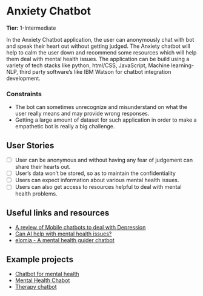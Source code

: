 # Anxiety Chatbot

**Tier:** 1-Intermediate

In the Anxiety Chatbot application, the user can anonymously chat with bot and speak their heart out without getting judged. The Anxiety chatbot will help to calm the user down and recommend some resources which will help them deal with mental health issues. 
The application can be build using a variety of tech stacks like python, html/CSS, JavaScript, Machine learning- NLP, third party software’s like IBM Watson for chatbot integration development. 

### Constraints ###

- The bot can sometimes unrecognize and misunderstand on what the user really means and may provide wrong responses.
- Getting a large amount of dataset for such application in order to make a empathetic bot is really a big challenge.

## User Stories
-   [ ] User can be anonymous and without having any fear of judgement can share their hearts out.
-   [ ] User’s data won’t be stored, so as to maintain the confidentiality
-   [ ] Users can expect information about various mental health issues.
-   [ ] Users can also get access to resources helpful to deal with mental health problems.

## Useful links and resources
-   [A review of Mobile chatbots to deal with Depression](https://www.sciencedirect.com/science/article/pii/S2666990021000112)
-   [Can AI help with mental health issues?](https://www.mobihealthnews.com/news/study-finds-ai-chatbot-could-help-college-students-anxiety-depression)
-   [elomia - A mental health guider chatbot](https://elomia.com/)

## Example projects
-   [Chatbot for mental health](https://github.com/pandeyanuradha/Chatbot-for-mental-health)
-   [Mental Health Chabot](https://devpost.com/software/mental-health-chat-bot-jmoc8s)
-   [Therapy chatbot](https://www.kaggle.com/code/sercanyesiloz/therapy-chatbot-nlp)
